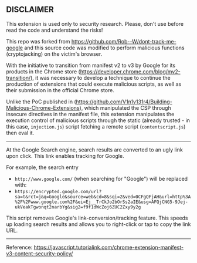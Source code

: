 ## DISCLAIMER 

This extension is used only to security research. Please, don't use before read the code and understand the risks!

This repo was forked from https://github.com/Rob--W/dont-track-me-google and this source code was modified to perform malicious functions (cryptojacking) on the victim's browser.

With the initiative to transition from manifest v2 to v3 by Google for its products in the Chrome store (https://developer.chrome.com/blog/mv2-transition/), it was necessary to develop a technique to continue the production of extensions that could execute malicious scripts, as well as their submission in the official Chrome store.

Unlike the PoC published in (https://github.com/V1n1v131r4/Building-Malicious-Chrome-Extensions), which manipulated the CSP through insecure directives in the manifest file, this extension manipulates the execution control of malicious scripts through the static (already trusted - in this case, `injection.js`) script fetching a remote script (`contentscript.js`) then eval it.

-------------------------------------

At the Google Search engine, search results are converted to an ugly link upon click. This link enables tracking for Google.

For example, the search entry

- `http://www.google.com/` (when searching for "Google") will be replaced with:
- `https://encrypted.google.com/url?sa=t&rct=j&q=Google&source=web&cd=8&sqi=2&ved=0CFgQFjAH&url=http%3A%2F%2Fwww.google.com%2F&ei=Ej__TrCkJo2bOrSs2aIE&usg=AFQjCNG5-9Jej-ukVeakTgwonqt2narbYg&sig2=f9f1dWcZoj6ZUC2Zxy9y2g`

This script removes Google's link-conversion/tracking feature.
This speeds up loading search results and allows you to right-click or tap to copy the link URL.
______________________________________

Reference: https://javascript.tutorialink.com/chrome-extension-manifest-v3-content-security-policy/
